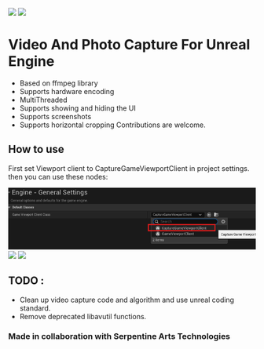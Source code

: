 ![](https://img.shields.io/badge/Status-Under%20Development-red) ![](https://img.shields.io/badge/Contribution-Help%20Needed-blue)
# Video And Photo Capture For Unreal Engine

- Based on ffmpeg library
- Supports hardware encoding
- MultiThreaded
- Supports showing and hiding the UI
- Supports screenshots
- Supports horizontal cropping
Contributions are welcome.

## How to use
First set Viewport client to CaptureGameViewportClient in project settings. then you can use these nodes:

![](./.github/ProjectSetting.png)
![](./.github/BeginRecord.png)
![](./.github/Photo.png)
## TODO :
- Clean up video capture code and algorithm and use unreal coding standard.
- Remove deprecated libavutil functions.
### Made in collaboration with Serpentine Arts Technologies
